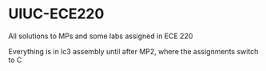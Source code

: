 # UIUC-ECE220
All solutions to MPs and some labs assigned in ECE 220

Everything is in lc3 assembly until after MP2, where the assignments switch to C
